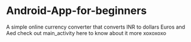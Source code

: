 # Android-App-for-beginners
A simple online currency converter that converts INR to dollars Euros and Aed
check out main_activity here to know about it more 
xoxoxoxo
